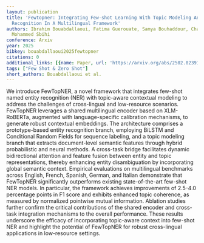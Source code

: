 ```yaml
---
layout: publication
title: 'Fewtopner: Integrating Few-shot Learning With Topic Modeling And Named Entity
  Recognition In A Multilingual Framework'
authors: Ibrahim Bouabdallaoui, Fatima Guerouate, Samya Bouhaddour, Chaimae Saadi,
  Mohammed Sbihi
conference: Arxiv
year: 2025
bibkey: bouabdallaoui2025fewtopner
citations: 0
additional_links: [{name: Paper, url: 'https://arxiv.org/abs/2502.02391'}]
tags: ["Few Shot & Zero Shot"]
short_authors: Bouabdallaoui et al.
---
```

We introduce FewTopNER, a novel framework that integrates few-shot named
entity recognition (NER) with topic-aware contextual modeling to address the
challenges of cross-lingual and low-resource scenarios. FewTopNER leverages a
shared multilingual encoder based on XLM-RoBERTa, augmented with
language-specific calibration mechanisms, to generate robust contextual
embeddings. The architecture comprises a prototype-based entity recognition
branch, employing BiLSTM and Conditional Random Fields for sequence labeling,
and a topic modeling branch that extracts document-level semantic features
through hybrid probabilistic and neural methods. A cross-task bridge
facilitates dynamic bidirectional attention and feature fusion between entity
and topic representations, thereby enhancing entity disambiguation by
incorporating global semantic context. Empirical evaluations on multilingual
benchmarks across English, French, Spanish, German, and Italian demonstrate
that FewTopNER significantly outperforms existing state-of-the-art few-shot NER
models. In particular, the framework achieves improvements of 2.5-4.0
percentage points in F1 score and exhibits enhanced topic coherence, as
measured by normalized pointwise mutual information. Ablation studies further
confirm the critical contributions of the shared encoder and cross-task
integration mechanisms to the overall performance. These results underscore the
efficacy of incorporating topic-aware context into few-shot NER and highlight
the potential of FewTopNER for robust cross-lingual applications in
low-resource settings.